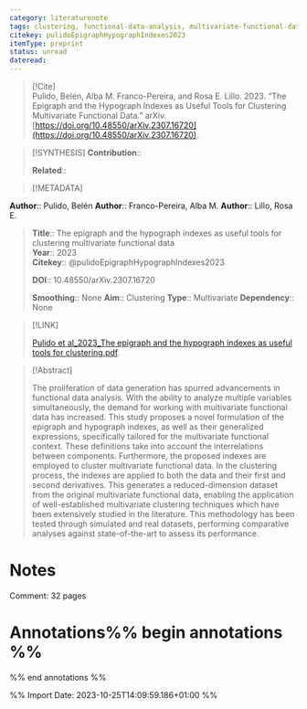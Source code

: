 ```yaml
---
category: literaturenote
tags: clustering, functional-data-analysis, multivariate-functional-data
citekey: pulidoEpigraphHypographIndexes2023
itemType: preprint
status: unread  
dateread:  
---
```


> [!Cite]  
> Pulido, Belén, Alba M. Franco-Pereira, and Rosa E. Lillo. 2023. “The Epigraph and the Hypograph Indexes as Useful Tools for Clustering Multivariate Functional Data.” arXiv. [https://doi.org/10.48550/arXiv.2307.16720](https://doi.org/10.48550/arXiv.2307.16720).

> [!SYNTHESIS] 
>**Contribution**::
>
>**Related**:: 
>

> [!METADATA]  
>
**Author**:: Pulido, Belén
**Author**:: Franco-Pereira, Alba M.
**Author**:: Lillo, Rosa E.<br>
> **Title**:: The epigraph and the hypograph indexes as useful tools for clustering multivariate functional data    
> **Year**:: 2023     
> **Citekey**:: @pulidoEpigraphHypographIndexes2023    
>    
>    
>     
>    
>    
>     
>    
>**DOI**:: 10.48550/arXiv.2307.16720    
>
>**Smoothing**:: None
>**Aim**:: Clustering
>**Type**:: Multivariate
>**Dependency**:: None

> [!LINK] 
>
> [Pulido et al_2023_The epigraph and the hypograph indexes as useful tools for clustering.pdf](file:///Users/steven/Library/CloudStorage/GoogleDrive-steven.golovkine@ul.ie/My%20Drive/bibliography/arXiv/2023/Pulido%20et%20al_2023_The%20epigraph%20and%20the%20hypograph%20indexes%20as%20useful%20tools%20for%20clustering.pdf).

>[!Abstract]
>
>The proliferation of data generation has spurred advancements in functional data analysis. With the ability to analyze multiple variables simultaneously, the demand for working with multivariate functional data has increased. This study proposes a novel formulation of the epigraph and hypograph indexes, as well as their generalized expressions, specifically tailored for the multivariate functional context. These definitions take into account the interrelations between components. Furthermore, the proposed indexes are employed to cluster multivariate functional data. In the clustering process, the indexes are applied to both the data and their first and second derivatives. This generates a reduced-dimension dataset from the original multivariate functional data, enabling the application of well-established multivariate clustering techniques which have been extensively studied in the literature. This methodology has been tested through simulated and real datasets, performing comparative analyses against state-of-the-art to assess its performance.
>>


# Notes
Comment: 32 pages<br>
# Annotations%% begin annotations %%  
 
  
%% end annotations %%

%% Import Date: 2023-10-25T14:09:59.186+01:00 %%
